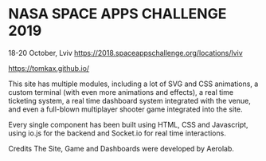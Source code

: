 
# NASA SPACE APPS CHALLENGE 2019

18-20 October, Lviv
https://2018.spaceappschallenge.org/locations/lviv

https://tomkax.github.io/

This site has multiple modules, including a lot of SVG and CSS animations, a custom terminal (with even more animations and effects), a real time ticketing system, a real time dashboard system integrated with the venue, and even a full-blown multiplayer shooter game integrated into the site.

Every single component has been built using HTML, CSS and Javascript, using io.js for the backend and Socket.io for real time interactions.

Credits
The  Site, Game and Dashboards were developed by Aerolab.
